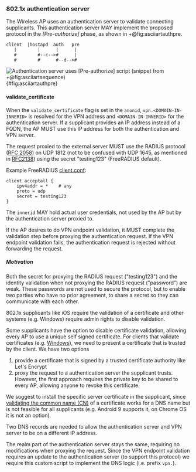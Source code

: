 ### 802.1x authentication server

<!--
https://networkradius.com/doc/current/concepts/introduction/components.html
-->
The Wireless AP uses an authentication server to validate connecting supplicants.
This authentication server MAY implement the proposed protocol in
the *[Pre-authorize]* phase, as shown in +@fig:asciiartauthpre.

```
client  |hostapd  auth   pre
   |        |      |      |
   #        #--c-->#      |
   #        #      #--d-->#
```
![Authentication server uses *[Pre-authorize]* script (snippet from +@fig:asciiartsequence)](/pixel.png){#fig:asciiartauthpre}

#### validate_certificate
<!--
The following states that Windows only allows change of username for identity
https://security.stackexchange.com/questions/100684/what-is-anonymous-identity-in-enterprise-wpa
-->

When the `validate_certificate` flag is set in the `anonid`,
`vpn.<DOMAIN-IN-INNERID>` is resolved for the VPN address
and
`<DOMAIN-IN-INNERID>`
for the authentication server.
If a supplicant provides an IP address instead of
a FQDN,
the AP MUST
use this IP address for both the authentication and VPN server.

The request proxied to
the external server
MUST
use the RADIUS protocol
([RFC 2058](https://tools.ietf.org/html/rfc2058))
on UDP 1812
(not to be confused with UDP 1645, as mentioned in
[RFC2138](https://tools.ietf.org/html/rfc2138))
using the secret "testing123"
(FreeRADIUS default).


Example FreeRADIUS
[client.conf](https://github.com/FreeRADIUS/freeradius-server/blob/v3.0.x/raddb/clients.conf):

```
client acceptall {
	ipv4addr = *	# any
	proto = udp
	secret = testing123
}
```


The `innerid` MAY hold actual user credentials,
not used by the AP but by the authentication server proxied to.

<!--
Anonymous Identities: https://www.interlinknetworks.com/app_notes/eap-peap.htm
https://security.stackexchange.com/questions/182530/is-it-possible-for-an-802-1x-network-peap-mschapv2-to-have-no-certificate
-->

If the AP desires to do VPN endpoint validation,
it MUST complete the validation step
before proxying the authentication request.
If the VPN endpoint validation fails,
the authentication request is rejected without forwarding the request.


##### Motivation

Both the secret for proxying the RADIUS request ("testing123")
and the identity validation when not proxying the RADIUS request ("password") are weak.
These passwords are not used to secure the protocol,
but to enable two parties who have no prior agreement,
to share a secret so they can communicate with each other.

802.1x supplicants like iOS require the validation of a certificate
and other systems (e.g. Windows) require admin rights to disable validation.

Some supplicants have the option to disable certificate validation,
allowing every AP to use a unique self signed certificate.
For clients that validate certificates
(e.g. [Windows](https://support.microsoft.com/en-us/help/814394/certificate-requirements-when-you-use-eap-tls-or-peap-with-eap-tls)),
we need to present a certificate that is trusted by the client.
We have two options
1) provide a certificate that is signed by a trusted certificate authority
like Let's Encrypt
2) proxy the request to a authentication server the supplicant trusts.
However, the first approach requires the private key to be shared to every AP,
allowing anyone to revoke this certificate.

<!--
The following guide shows how to disable validation in windows
https://www.draytek.com/support/knowledge-base/5759
however, we verified that this requires admin rights.

https://docs.microsoft.com/en-us/windows-server/networking/technologies/nps/nps-manage-cert-requirements
https://www.reddit.com/r/networking/comments/4uvzir/using_lets_encrypt_for_windows_nps_8021x_cert/
https://framebyframewifi.net/2017/01/29/use-lets-encrypt-certificates-with-freeradius/
-->

We suggest to install the specific server certificate in the supplicant,
since
[validating the common name (CN)](https://www.securew2.com/blog/8021x-vs-https-server-certificate-validation/)
of a certificate works for a DNS name but is not feasible for all supplicants
(e.g. Android 9 supports it, on Chrome OS it is not an option).




Two DNS records are needed
to allow the authentication server
and VPN server to be on a different IP address.

The realm part of
the authentication server
stays the same,
requiring no modifications when proxying the request.
Since the VPN endpoint validation requires an update to the authentication server
(to support this protocol)
we require this custom script to implement the DNS logic (i.e. prefix `vpn.`).

